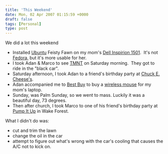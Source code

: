 ```yaml
---
title: 'This Weekend'
date: Mon, 02 Apr 2007 01:15:59 +0000
draft: false
tags: [Personal]
type: post
---
```


We did a lot this weekend

*   Installed [Ubuntu](http://www.ubuntu.com) Feisty Fawn on my mom's [Dell Inspirion 1501](http://ubuntu1501.blogspot.com).  It's not [Fedora,](http://fedoraproject.org/wiki/) but it's more usable for her.
*   I took Adan & Marco to see [TMNT](http://tmnt.warnerbros.com/) on Saturday morning.  They got to ride in the "black car".
*   Saturday afternoon, I took Adan to a friend's birthday party at [Chuck E. Cheese's](http://www.chuckecheese.com/).
*   Adan accompanied me to [Best Buy](http://www.bestbuy.com) to buy a [wireless mouse](http://www.bestbuy.com/site/olspage.jsp?skuId=6844212&st=microsoft+mouse&type=product&id=1093467913313) for my mom's laptop.
*   Sunday, was Palm Sunday, so we went to mass. Luckily it was a beautiful day, 73 degrees.
*   Then after church, I took Marco to one of his friend's birthday party at [Pump It Up](http://www.pumpitupparty.com/) in Wake Forest.

What I didn't do was:

*   cut and trim the lawn
*   change the oil in the car
*   attempt to figure out what's wrong with the car's cooling that causes the A/C not to kick on.